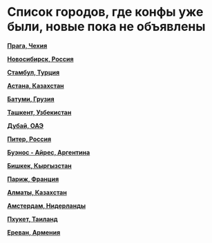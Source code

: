 # Список городов, где конфы уже были, новые пока не объявлены

**[Прага, Чехия](https://t.me/peredelanoconf_czechia)**

**[Новосибирск, Россия](https://t.me/NskDevMeetup)**

**[Стамбул, Турция](https://t.me/peredelanoconf_istanbul)**

**[Астана, Казахстан](https://t.me/peredelano_Astana)**

**[Батуми, Грузия](https://t.me/peredelano_batumi)**

**[Ташкент, Узбекистан](https://t.me/peredelanoconftashkent)**

**[Дубай, ОАЭ](https://t.me/peredelanoconf_dubai)**

**[Питер, Россия](https://t.me/piter_meetup)**

**[Буэнос - Айрес, Аргентина](/./upcoming-events/argentina.md)**

**[Бишкек, Кыргызстан](/./upcoming-events/bishkek.md)**

**[Париж, Франция](/./upcoming-events/France.md)**

**[Алматы, Казахстан](/./upcoming-events/almaty.md)**

**[Амстердам, Нидерланды](/./upcoming-events/amsterdam.md)**

**[Пхукет, Таиланд](/./upcoming-events/phuket.md)**

**[Ереван, Армения](/./upcoming-events/Yerevan.md)**
